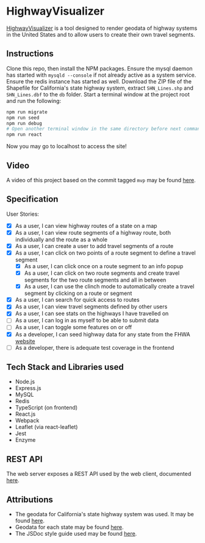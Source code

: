 # HighwayVisualizer

[HighwayVisualizer](https://iamtechknow.dev) is a tool designed to render geodata of highway systems in the United States and to allow users to create their own travel segments.

## Instructions

Clone this repo, then install the NPM packages. Ensure the mysql daemon has started with `mysqld --console` if not already active as a system service. Ensure the redis instance has started as well. Download the ZIP file of the Shapefile for California's state highway system, extract `SHN_Lines.shp` and `SHN_Lines.dbf` to the `db` folder. Start a terminal window at the project root and run the following:

```bash
npm run migrate
npm run seed
npm run debug
# Open another terminal window in the same directory before next command
npm run react
```

Now you may go to localhost to access the site!

## Video

A video of this project based on the commit tagged `mvp` may be found [here](https://youtu.be/i92g7lDWulA).

## Specification

User Stories:

* [X] As a user, I can view highway routes of a state on a map
* [X] As a user, I can view route segments of a highway route, both individually and the route as a whole
* [X] As a user, I can create a user to add travel segments of a route
* [X] As a user, I can click on two points of a route segment to define a travel segment
  * [X] As a user, I can click once on a route segment to an info popup
  * [X] As a user, I can click on two route segments and create travel segments for the two route segments and all in between
  * [X] As a user, I can use the clinch mode to automatically create a travel segment by clicking on a route or segment
* [X] As a user, I can search for quick access to routes
* [X] As a user, I can view travel segments defined by other users
* [X] As a user, I can see stats on the highways I have travelled on
* [ ] As a user, I can log in as myself to be able to submit data
* [ ] As a user, I can toggle some features on or off
* [X] As a developer, I can seed highway data for any state from the FHWA [website](https://www.fhwa.dot.gov/policyinformation/hpms/shapefiles.cfm)
* [ ] As a developer, there is adequate test coverage in the frontend

## Tech Stack and Libraries used

* Node.js
* Express.js
* MySQL
* Redis
* TypeScript (on frontend)
* React.js
* Webpack
* Leaflet (via react-leaflet)
* Jest
* Enzyme

## REST API

The web server exposes a REST API used by the web client, documented [here](https://github.com/IamTechknow/HighwayVisualizer/tree/master/server/README.md).

## Attributions

* The geodata for California's state highway system was used. It may be found [here](https://gisdata-caltrans.opendata.arcgis.com/datasets/77f2d7ba94e040a78bfbe36feb6279da_0).
* Geodata for each state may be found [here](https://www.fhwa.dot.gov/policyinformation/hpms/shapefiles_2017.cfm).
* The JSDoc style guide used may be found [here](https://github.com/shri/JSDoc-Style-Guide).
